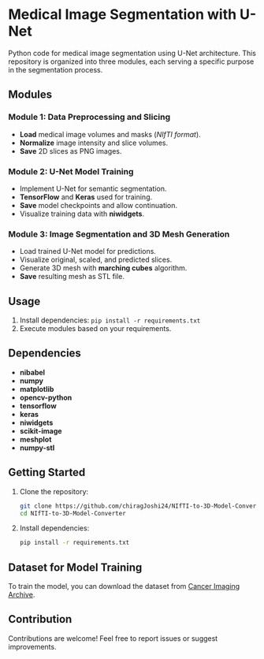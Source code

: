 # Medical Image Segmentation with U-Net

Python code for medical image segmentation using U-Net architecture. This repository is organized into three modules, each serving a specific purpose in the segmentation process.

## Modules

### Module 1: Data Preprocessing and Slicing
- **Load** medical image volumes and masks (*NIfTI format*).
- **Normalize** image intensity and slice volumes.
- **Save** 2D slices as PNG images.

### Module 2: U-Net Model Training
- Implement U-Net for semantic segmentation.
- **TensorFlow** and **Keras** used for training.
- **Save** model checkpoints and allow continuation.
- Visualize training data with **niwidgets**.

### Module 3: Image Segmentation and 3D Mesh Generation
- Load trained U-Net model for predictions.
- Visualize original, scaled, and predicted slices.
- Generate 3D mesh with **marching cubes** algorithm.
- **Save** resulting mesh as STL file.

## Usage
1. Install dependencies: `pip install -r requirements.txt`
2. Execute modules based on your requirements.

## Dependencies
- **nibabel**
- **numpy**
- **matplotlib**
- **opencv-python**
- **tensorflow**
- **keras**
- **niwidgets**
- **scikit-image**
- **meshplot**
- **numpy-stl**

## Getting Started

1. Clone the repository:

    ```bash
    git clone https://github.com/chiragJoshi24/NIfTI-to-3D-Model-Converter.git
    cd NIfTI-to-3D-Model-Converter
    ```

2. Install dependencies:

    ```bash
    pip install -r requirements.txt
    ```

## Dataset for Model Training

To train the model, you can download the dataset from [Cancer Imaging Archive](https://wiki.cancerimagingarchive.net/pages/viewpage.action?pageId=61080890).


## Contribution
Contributions are welcome! Feel free to report issues or suggest improvements.
